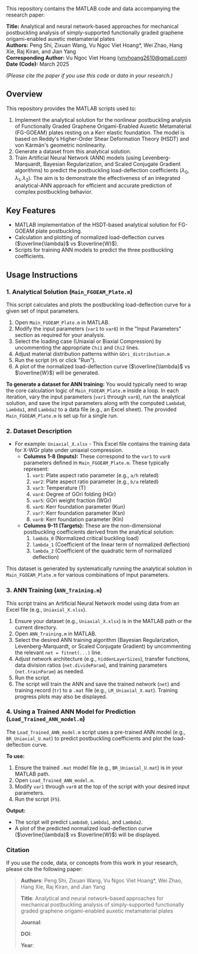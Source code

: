 This repository contains the MATLAB code and data accompanying the research paper:  

**Title:** Analytical and neural network-based approaches for mechanical postbuckling analysis of simply-supported functionally graded graphene origami-enabled auxetic metamaterial plates  
**Authors:** Peng Shi, Zixuan Wang, Vu Ngoc Viet Hoang*, Wei Zhao, Hang Xie, Raj Kiran, and Jian Yang  
**Corresponding Author:** Vu Ngoc Viet Hoang ([vnvhoang2610@gmail.com](mailto:vnvhoang2610@gmail.com))  
**Date (Code):** March 2025

*(Please cite the paper if you use this code or data in your research.)*


## Overview

This repository provides the MATLAB scripts used to:
1.  Implement the analytical solution for the nonlinear postbuckling analysis of Functionally Graded Graphene Origami-Enabled Auxetic Metamaterial (FG-GOEAM) plates resting on a Kerr elastic foundation. The model is based on Reddy's Higher-Order Shear Deformation Theory (HSDT) and von Kármán's geometric nonlinearity.
2.  Generate a dataset from this analytical solution.
3.  Train Artificial Neural Network (ANN) models (using Levenberg-Marquardt, Bayesian Regularization, and Scaled Conjugate Gradient algorithms) to predict the postbuckling load-deflection coefficients ($\lambda_0, \lambda_1, \lambda_2$).
The aim is to demonstrate the effectiveness of an integrated analytical-ANN approach for efficient and accurate prediction of complex postbuckling behavior.

## Key Features

*   MATLAB implementation of the HSDT-based analytical solution for FG-GOEAM plate postbuckling.
*   Calculation and plotting of normalized load-deflection curves ($\overline{\lambda}$ vs $\overline{W}$).
*   Scripts for training ANN models to predict the three postbuckling coefficients.

## Usage Instructions

### 1. Analytical Solution (`Main_FGOEAM_Plate.m`)

This script calculates and plots the postbuckling load-deflection curve for a given set of input parameters.

1.  Open `Main_FGOEAM_Plate.m` in MATLAB.
2.  Modify the input parameters (`var1` to `var8`) in the "Input Parameters" section as required for your analysis.
3.  Select the loading case (Uniaxial or Biaxial Compression) by uncommenting the appropriate `Chi1` and `Chi2` lines.
4.  Adjust material distribution patterns within `GOri_distribution.m`
5.  Run the script (`F5` or click "Run").
6.  A plot of the normalized load-deflection curve ($\overline{\lambda}$ vs $\overline{W}$) will be generated. 

**To generate a dataset for ANN training:**
You would typically need to wrap the core calculation logic of `Main_FGOEAM_Plate.m` inside a loop. In each iteration, vary the input parameters (`var1` through `var8`), run the analytical solution, and save the input parameters along with the computed `Lambda0`, `Lambda1`, and `Lambda2` to a data file (e.g., an Excel sheet). The provided `Main_FGOEAM_Plate.m` is set up for a single run.

### 2. Dataset Description

*  For example: `Uniaxial_X.xlsx` - This Excel file contains the training data for X-WGr plate under uniaxial compression.
    *   **Columns 1-8 (Inputs):** These correspond to the `var1` to `var8` parameters defined in `Main_FGOEAM_Plate.m`. These typically represent:
        1.  `var1`: Plate aspect ratio parameter (e.g., `a/h` related)
        2.  `var2`: Plate aspect ratio parameter (e.g., `b/a` related)
        3.  `var3`: Temperature (T)
        4.  `var4`: Degree of GOri folding (HGr)
        5.  `var5`: GOri weight fraction (WGr)
        6.  `var6`: Kerr foundation parameter (Kun)
        7.  `var7`: Kerr foundation parameter (Ksn)
        8.  `var8`: Kerr foundation parameter (Kln)
    *   **Columns 9-11 (Targets):** These are the non-dimensional postbuckling coefficients derived from the analytical solution:
        1.  `lambda_0` (Normalized critical buckling load)
        2.  `lambda_1` (Coefficient of the linear term of normalized deflection)
        3.  `lambda_2` (Coefficient of the quadratic term of normalized deflection)

This dataset is generated by systematically running the analytical solution in `Main_FGOEAM_Plate.m` for various combinations of input parameters.

### 3. ANN Training (`ANN_Training.m`)

This script trains an Artificial Neural Network model using data from an Excel file (e.g., `Uniaxial_X.xlsx`).

1.  Ensure your dataset (e.g., `Uniaxial_X.xlsx`) is in the MATLAB path or the current directory.
2.  Open `ANN_Training.m` in MATLAB.
3.  Select the desired ANN training algorithm (Bayesian Regularization, Levenberg-Marquardt, or Scaled Conjugate Gradient) by uncommenting the relevant `net = fitnet(...)` line.
4.  Adjust network architecture (e.g., `hiddenLayerSizes`), transfer functions, data division ratios (`net.divideParam`), and training parameters (`net.trainParam`) as needed.
5.  Run the script.
6.  The script will train the ANN and save the trained network (`net`) and training record (`tr`) to a `.mat` file (e.g., `LM_Uniaxial_X.mat`). Training progress plots may also be displayed.

### 4. Using a Trained ANN Model for Prediction  (`Load_Trained_ANN_model.m`)

The `Load_Trained_ANN_model.m` script uses a pre-trained ANN model (e.g., `BR_Uniaxial_U.mat`) to predict postbuckling coefficients and plot the load-deflection curve.

**To use:**
1.  Ensure the trained `.mat` model file (e.g., `BR_Uniaxial_U.mat`) is in your MATLAB path.
2.  Open `Load_Trained_ANN_model.m`.
3.  Modify `var1` through `var8` at the top of the script with your desired input parameters.
4.  Run the script (`F5`).

**Output:**
*   The script will predict `Lambda0`, `Lambda1`, and `Lambda2`.
*   A plot of the predicted normalized load-deflection curve ($\overline{\lambda}$ vs $\overline{W}$) will be displayed.

### Citation

If you use the code, data, or concepts from this work in your research, please cite the following paper:

> **Authors**: Peng Shi, Zixuan Wang, Vu Ngoc Viet Hoang*, Wei Zhao, Hang Xie, Raj Kiran, and Jian Yang
>
> **Title**: Analytical and neural network-based approaches for mechanical postbuckling analysis of simply-supported functionally graded graphene origami-enabled auxetic metamaterial plates
>
> **Journal**: 
>
> **DOI**: 
>
> **Year**: 
